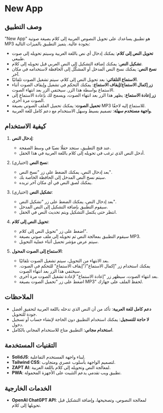 # New App

## وصف التطبيق

"New App" هو تطبيق يساعدك على تحويل النصوص العربية إلى كلام بصيغة صوتية MP3 بجودة عالية. يتميز التطبيق بالميزات التالية:

- **تحويل النص إلى كلام**: يمكنك إدخال أي نص باللغة العربية وسيتم تحويله إلى صوت طبيعي.
- **تشكيل النص**: يمكنك إضافة التشكيل إلى النص العربي قبل تحويله إلى كلام.
- **نسخ النص**: يمكنك نسخ النص المدخل أو المشكَّل إلى الحافظة لاستخدامه في مكان آخر.
- **الاستماع التلقائي**: بعد تحويل النص إلى كلام، سيتم تشغيل الصوت تلقائيًا.
- **زر إكمال الاستماع/إيقاف الاستماع**: يمكنك التحكم في تشغيل وإيقاف الصوت أثناء الاستماع بواسطة هذا الزر. سيختفي الزر بعد انتهاء الصوت.
- **زر إعادة الاستماع**: يظهر هذا الزر بعد انتهاء الصوت، ويسمح لك بإعادة الاستماع إلى الصوت مرة أخرى.
- **تحميل الصوت**: يمكنك تحميل الملف الصوتي بصيغة MP3 للاستماع إليه لاحقًا.
- **واجهة مستخدم سهلة**: تصميم بسيط وسهل الاستخدام مع دعم كامل للغة العربية.

## كيفية الاستخدام

1. **إدخال النص**:
   - عند فتح التطبيق، ستجد حقلًا نصيًا في وسط الصفحة.
   - أدخل النص الذي ترغب في تحويله إلى كلام باللغة العربية في هذا الحقل.

2. **نسخ النص** (اختياري):
   - بعد إدخال النص، يمكنك الضغط على زر "نسخ النص".
   - سيتم نسخ النص المدخل إلى الحافظة الخاصة بك.
   - يمكنك لصق النص في أي مكان آخر تريده.

3. **تشكيل النص** (اختياري):
   - بعد إدخال النص، يمكنك الضغط على زر "تشكيل النص".
   - سيقوم التطبيق بإضافة التشكيل إلى النص المدخل.
   - انتظر حتى يكتمل التشكيل ويتم تحديث النص في الحقل.

4. **تحويل النص إلى كلام**:
   - اضغط على زر "تحويل النص إلى كلام".
   - سيقوم التطبيق بمعالجة النص ثم تحويله إلى ملف صوتي بصيغة MP3.
   - سيتم عرض مؤشر تحميل أثناء عملية التحويل.

5. **الاستماع إلى الصوت المحول**:
   - بعد الانتهاء من التحويل، سيتم تشغيل الصوت تلقائيًا.
   - يمكنك استخدام زر "إكمال الاستماع"/"إيقاف الاستماع" للتحكم في الصوت. سيختفي هذا الزر بعد انتهاء الصوت.
   - بعد انتهاء الصوت، سيظهر زر "إعادة الاستماع" لإعادة تشغيل الصوت مرة أخرى.
   - اضغط على زر "تحميل الصوت بصيغة MP3" لحفظ الملف على جهازك.

## الملاحظات

- **دعم كامل للغة العربية**: تأكد من أن النص الذي تدخله باللغة العربية لتحقيق أفضل جودة للتحويل.
- **لا حاجة للتسجيل**: يمكنك استخدام التطبيق دون الحاجة لإنشاء حساب أو تسجيل دخول.
- **استخدام مجاني**: التطبيق متاح للاستخدام المجاني بالكامل.

## التقنيات المستخدمة

- **SolidJS**: لبناء واجهة المستخدم التفاعلية.
- **Tailwind CSS**: لتصميم الواجهة بأسلوب عصري ومتجاوب.
- **ZAPT AI**: لمعالجة النص وتحويله إلى كلام باللغة العربية.
- **PWA**: تطبيق ويب تقدمي يدعم التثبيت على الأجهزة المحمولة.

## الخدمات الخارجية

- **OpenAI ChatGPT API**: لمعالجة النصوص، وتصحيحها، وإضافة التشكيل قبل تحويلها إلى كلام.